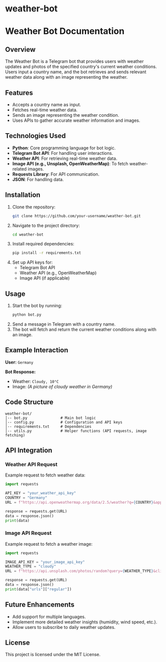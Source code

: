 # weather-bot
# Weather Bot Documentation

## Overview
The Weather Bot is a Telegram bot that provides users with weather updates and photos of the specified country's current weather conditions. Users input a country name, and the bot retrieves and sends relevant weather data along with an image representing the weather.

## Features
- Accepts a country name as input.
- Fetches real-time weather data.
- Sends an image representing the weather condition.
- Uses APIs to gather accurate weather information and images.

## Technologies Used
- **Python**: Core programming language for bot logic.
- **Telegram Bot API**: For handling user interactions.
- **Weather API**: For retrieving real-time weather data.
- **Image API (e.g., Unsplash, OpenWeatherMap)**: To fetch weather-related images.
- **Requests Library**: For API communication.
- **JSON**: For handling data.

## Installation
1. Clone the repository:
   ```bash
   git clone https://github.com/your-username/weather-bot.git
   ```
2. Navigate to the project directory:
   ```bash
   cd weather-bot
   ```
3. Install required dependencies:
   ```bash
   pip install -r requirements.txt
   ```
4. Set up API keys for:
   - Telegram Bot API
   - Weather API (e.g., OpenWeatherMap)
   - Image API (if applicable)

## Usage
1. Start the bot by running:
   ```bash
   python bot.py
   ```
2. Send a message in Telegram with a country name.
3. The bot will fetch and return the current weather conditions along with an image.

## Example Interaction
**User:** `Germany`

**Bot Response:**
- Weather: `Cloudy, 10°C`
- Image: *(A picture of cloudy weather in Germany)*

## Code Structure
```
weather-bot/
│-- bot.py               # Main bot logic
│-- config.py            # Configuration and API keys
│-- requirements.txt     # Dependencies
│-- utils.py             # Helper functions (API requests, image fetching)
```

## API Integration
### Weather API Request
Example request to fetch weather data:
```python
import requests

API_KEY = "your_weather_api_key"
COUNTRY = "Germany"
URL = f"https://api.openweathermap.org/data/2.5/weather?q={COUNTRY}&appid={API_KEY}&units=metric"

response = requests.get(URL)
data = response.json()
print(data)
```

### Image API Request
Example request to fetch a weather image:
```python
import requests

IMAGE_API_KEY = "your_image_api_key"
WEATHER_TYPE = "cloudy"
URL = f"https://api.unsplash.com/photos/random?query={WEATHER_TYPE}&client_id={IMAGE_API_KEY}"

response = requests.get(URL)
data = response.json()
print(data["urls"]["regular"])
```

## Future Enhancements
- Add support for multiple languages.
- Implement more detailed weather insights (humidity, wind speed, etc.).
- Allow users to subscribe to daily weather updates.

## License
This project is licensed under the MIT License.
